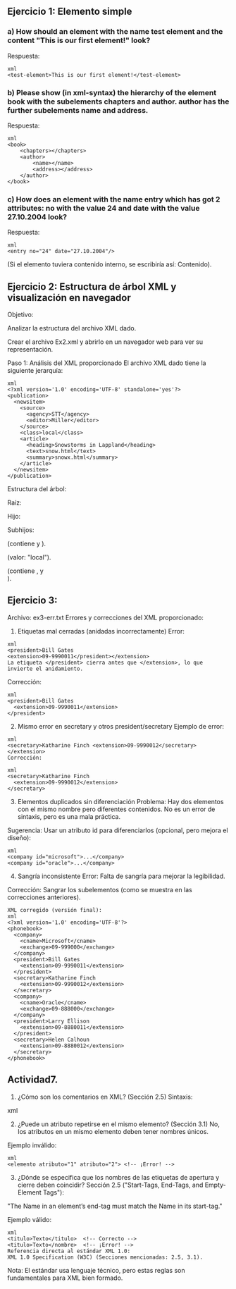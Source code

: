 ## Ejercicio 1: Elemento simple

### a) How should an element with the name test element and the content "This is our first element!" look?

Respuesta:
~~~
xml
<test-element>This is our first element!</test-element>
~~~

### b) Please show (in xml-syntax) the hierarchy of the element book with the subelements chapters and author. author has the further subelements name and address.

Respuesta:
~~~
xml
<book>
    <chapters></chapters>
    <author>
        <name></name>
        <address></address>
    </author>
</book>
~~~
### c) How does an element with the name entry which has got 2 attributes: no with the value 24 and date with the value 27.10.2004 look?

Respuesta:
~~~
xml
<entry no="24" date="27.10.2004"/>
~~~
(Si el elemento tuviera contenido interno, se escribiría así: <entry no="24" date="27.10.2004">Contenido</entry>).




## Ejercicio 2: Estructura de árbol XML y visualización en navegador
Objetivo:

Analizar la estructura del archivo XML dado.

Crear el archivo Ex2.xml y abrirlo en un navegador web para ver su representación.

Paso 1: Análisis del XML proporcionado
El archivo XML dado tiene la siguiente jerarquía:
~~~
xml
<?xml version='1.0' encoding='UTF-8' standalone='yes'?>
<publication>
  <newsitem>
    <source>
      <agency>STT</agency>
      <editor>Miller</editor>
    </source>
    <class>local</class>
    <article>
      <heading>Snowstorms in Lappland</heading>
      <text>snow.html</text>
      <summary>snowx.html</summary>
    </article>
  </newsitem>
</publication>
~~~
Estructura del árbol:

Raíz: <publication>

Hijo: <newsitem>

Subhijos:

<source> (contiene <agency> y <editor>).

<class> (valor: "local").

<article> (contiene <heading>, <text> y <summary>).














## Ejercicio 3:

Archivo: ex3-err.txt
Errores y correcciones del XML proporcionado:

1. Etiquetas mal cerradas (anidadas incorrectamente)
Error:
~~~
xml
<president>Bill Gates
<extension>09-9990011</president></extension>
La etiqueta </president> cierra antes que </extension>, lo que invierte el anidamiento.
~~~
Corrección:
~~~
xml
<president>Bill Gates
  <extension>09-9990011</extension>
</president>
~~~

2. Mismo error en secretary y otros president/secretary
Ejemplo de error:
~~~
xml
<secretary>Katharine Finch <extension>09-9990012</secretary></extension>
Corrección:

xml
<secretary>Katharine Finch
  <extension>09-9990012</extension>
</secretary>
~~~








3. Elementos <company> duplicados sin diferenciación
Problema: Hay dos elementos <company> con el mismo nombre pero diferentes contenidos. No es un error de sintaxis, pero es una mala práctica.

Sugerencia: Usar un atributo id para diferenciarlos (opcional, pero mejora el diseño):
~~~
xml
<company id="microsoft">...</company>
<company id="oracle">...</company>
~~~

4. Sangría inconsistente
Error: Falta de sangría para mejorar la legibilidad.

Corrección: Sangrar los subelementos (como se muestra en las correcciones anteriores).
~~~
XML corregido (versión final):
xml
<?xml version='1.0' encoding='UTF-8'?>
<phonebook>
  <company>
    <cname>Microsoft</cname>
    <exchange>09-999000</exchange>
  </company>
  <president>Bill Gates
    <extension>09-9990011</extension>
  </president>
  <secretary>Katharine Finch
    <extension>09-9990012</extension>
  </secretary>
  <company>
    <cname>Oracle</cname>
    <exchange>09-888000</exchange>
  </company>
  <president>Larry Ellison
    <extension>09-8880011</extension>
  </president>
  <secretary>Helen Calhoun
    <extension>09-8880012</extension>
  </secretary>
</phonebook>
~~~

## Actividad7.

1. ¿Cómo son los comentarios en XML? (Sección 2.5)
Sintaxis:

xml
<!-- Este es un comentario XML -->


2. ¿Puede un atributo repetirse en el mismo elemento? (Sección 3.1)
No, los atributos en un mismo elemento deben tener nombres únicos.

Ejemplo inválido:
~~~
xml
<elemento atributo="1" atributo="2"> <!-- ¡Error! -->
~~~

3. ¿Dónde se especifica que los nombres de las etiquetas de apertura y cierre deben coincidir?
Sección 2.5 ("Start-Tags, End-Tags, and Empty-Element Tags"):

"The Name in an element’s end-tag must match the Name in its start-tag."

Ejemplo válido:
~~~
xml
<titulo>Texto</titulo>  <!-- Correcto -->
<titulo>Texto</nombre>  <!-- ¡Error! -->
Referencia directa al estándar XML 1.0:
XML 1.0 Specification (W3C) (Secciones mencionadas: 2.5, 3.1).
~~~
Nota: El estándar usa lenguaje técnico, pero estas reglas son fundamentales para XML bien formado.


